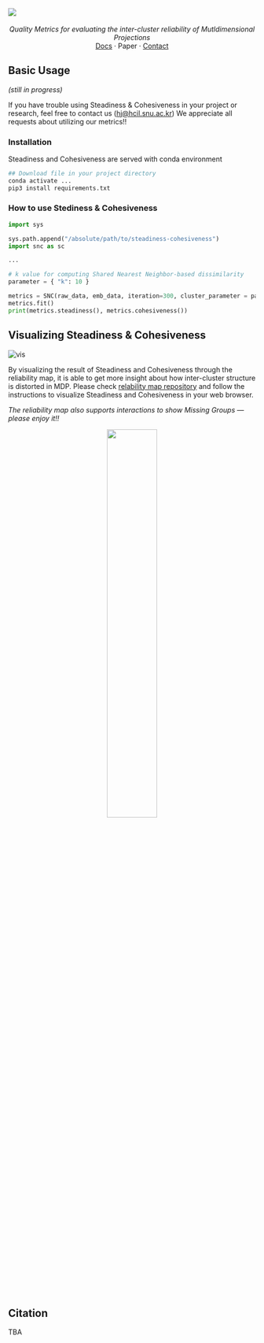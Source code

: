 ![](https://user-images.githubusercontent.com/38465539/123514952-6b7fa080-d6d0-11eb-8f1b-da2bb5b8a0e4.png)
---
<p align="center">
  <i>Quality Metrics for evaluating the inter-cluster reliability of Mutldimensional Projections</i>
  <br />
    <a href="">Docs</a>
    ·
<!--     <a href=""> -->
      Paper
<!--   </a> -->
    ·
    <a href="mailto:hj@hcil.snu.ac.kr">Contact</a>

    
  </p>
</p>


## Basic Usage 
*(still in progress)*

If you have trouble using Steadiness & Cohesiveness in your project or research, feel free to contact us ([hj@hcil.snu.ac.kr](mailto:hj@hcil.snu.ac.kr))
We appreciate all requests about utilizing our metrics!!

### Installation
Steadiness and Cohesiveness are served with conda environment

```sh
## Download file in your project directory
conda activate ...
pip3 install requirements.txt
```

### How to use Stediness & Cohesiveness

```python
import sys

sys.path.append("/absolute/path/to/steadiness-cohesiveness")
import snc as sc

...

# k value for computing Shared Nearest Neighbor-based dissimilarity 
parameter = { "k": 10 }

metrics = SNC(raw_data, emb_data, iteration=300, cluster_parameter = parameter)
metrics.fit()
print(metrics.steadiness(), metrics.cohesiveness())
```


## Visualizing Steadiness & Cohesiveness


![vis](https://user-images.githubusercontent.com/38465539/123515745-b0590680-d6d3-11eb-816d-e725fd5841ee.png)

By visualizing the result of Steadiness and Cohesiveness through the reliability map, it is able to get more insight about how inter-cluster structure is distorted in MDP. Please check [relability map repository](https://github.com/hj-n/snc-reliability-map) and follow the instructions to visualize Steadiness and Cohesiveness in your web browser.

*The reliability map also supports interactions to show Missing Groups — please enjoy it!!*

<p align="center">
<img src="https://user-images.githubusercontent.com/38465539/123516175-c49e0300-d6d5-11eb-9a1c-2215b924ef79.gif" alt="" data-canonical-src="https://user-images.githubusercontent.com/38465539/123516175-c49e0300-d6d5-11eb-9a1c-2215b924ef79.gif" width="45%"/>
</p>




## Citation

TBA

